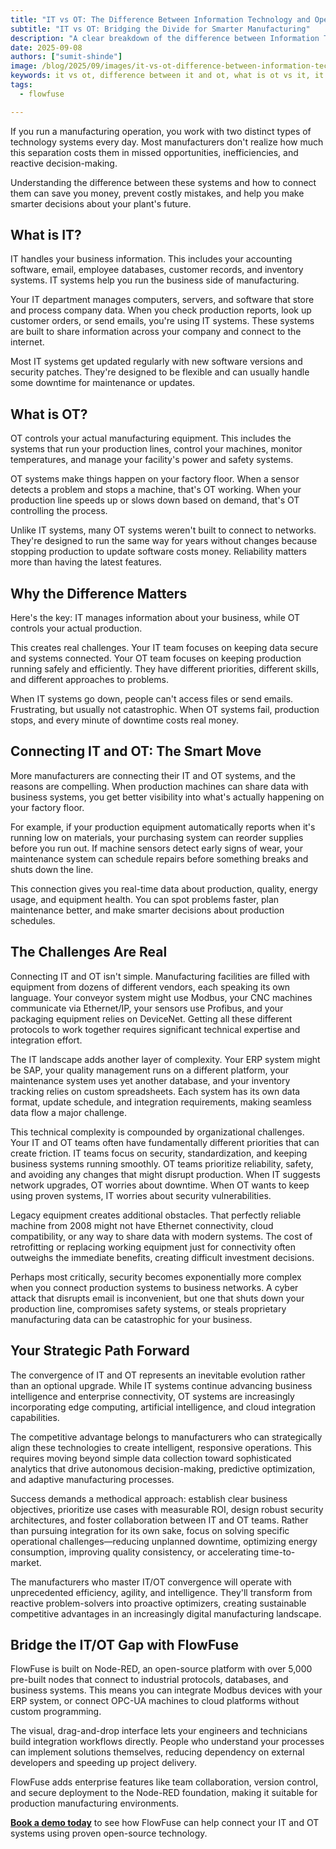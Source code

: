 ```yaml
---
title: "IT vs OT: The Difference Between Information Technology and Operational Technology"
subtitle: "IT vs OT: Bridging the Divide for Smarter Manufacturing"
description: "A clear breakdown of the difference between Information Technology (IT) and Operational Technology (OT) and why connecting them is the key to creating a more efficient, intelligent, and profitable manufacturing"
date: 2025-09-08
authors: ["sumit-shinde"]
image: /blog/2025/09/images/it-vs-ot-difference-between-information-technology-and-operational-technology.png
keywords: it vs ot, difference between it and ot, what is ot vs it, it versus ot, it vs ot definition, it vs ot meaning, difference between ot and it, what is the difference between it and ot, it vs ot systems, what is it vs ot, what's the difference between it and ot, what is difference between it and ot, what is the difference between ot and it
tags:
  - flowfuse

---
```


If you run a manufacturing operation, you work with two distinct types of technology systems every day. Most manufacturers don't realize how much this separation costs them in missed opportunities, inefficiencies, and reactive decision-making.

<!--more-->

Understanding the difference between these systems and how to connect them can save you money, prevent costly mistakes, and help you make smarter decisions about your plant's future.

## What is IT?

IT handles your business information. This includes your accounting software, email, employee databases, customer records, and inventory systems. IT systems help you run the business side of manufacturing.

Your IT department manages computers, servers, and software that store and process company data. When you check production reports, look up customer orders, or send emails, you're using IT systems. These systems are built to share information across your company and connect to the internet.

Most IT systems get updated regularly with new software versions and security patches. They're designed to be flexible and can usually handle some downtime for maintenance or updates.

## What is OT?

OT controls your actual manufacturing equipment. This includes the systems that run your production lines, control your machines, monitor temperatures, and manage your facility's power and safety systems.

OT systems make things happen on your factory floor. When a sensor detects a problem and stops a machine, that's OT working. When your production line speeds up or slows down based on demand, that's OT controlling the process.

Unlike IT systems, many OT systems weren't built to connect to networks. They're designed to run the same way for years without changes because stopping production to update software costs money. Reliability matters more than having the latest features.

## Why the Difference Matters

Here's the key: IT manages information about your business, while OT controls your actual production.

This creates real challenges. Your IT team focuses on keeping data secure and systems connected. Your OT team focuses on keeping production running safely and efficiently. They have different priorities, different skills, and different approaches to problems.

When IT systems go down, people can't access files or send emails. Frustrating, but usually not catastrophic. When OT systems fail, production stops, and every minute of downtime costs real money.

## Connecting IT and OT: The Smart Move

More manufacturers are connecting their IT and OT systems, and the reasons are compelling. When production machines can share data with business systems, you get better visibility into what's actually happening on your factory floor.

For example, if your production equipment automatically reports when it's running low on materials, your purchasing system can reorder supplies before you run out. If machine sensors detect early signs of wear, your maintenance system can schedule repairs before something breaks and shuts down the line.

This connection gives you real-time data about production, quality, energy usage, and equipment health. You can spot problems faster, plan maintenance better, and make smarter decisions about production schedules.

## The Challenges Are Real

Connecting IT and OT isn't simple. Manufacturing facilities are filled with equipment from dozens of different vendors, each speaking its own language. Your conveyor system might use Modbus, your CNC machines communicate via Ethernet/IP, your sensors use Profibus, and your packaging equipment relies on DeviceNet. Getting all these different protocols to work together requires significant technical expertise and integration effort.

The IT landscape adds another layer of complexity. Your ERP system might be SAP, your quality management runs on a different platform, your maintenance system uses yet another database, and your inventory tracking relies on custom spreadsheets. Each system has its own data format, update schedule, and integration requirements, making seamless data flow a major challenge.

This technical complexity is compounded by organizational challenges. Your IT and OT teams often have fundamentally different priorities that can create friction. IT teams focus on security, standardization, and keeping business systems running smoothly. OT teams prioritize reliability, safety, and avoiding any changes that might disrupt production. When IT suggests network upgrades, OT worries about downtime. When OT wants to keep using proven systems, IT worries about security vulnerabilities.

Legacy equipment creates additional obstacles. That perfectly reliable machine from 2008 might not have Ethernet connectivity, cloud compatibility, or any way to share data with modern systems. The cost of retrofitting or replacing working equipment just for connectivity often outweighs the immediate benefits, creating difficult investment decisions.

Perhaps most critically, security becomes exponentially more complex when you connect production systems to business networks. A cyber attack that disrupts email is inconvenient, but one that shuts down your production line, compromises safety systems, or steals proprietary manufacturing data can be catastrophic for your business.

## Your Strategic Path Forward

The convergence of IT and OT represents an inevitable evolution rather than an optional upgrade. While IT systems continue advancing business intelligence and enterprise connectivity, OT systems are increasingly incorporating edge computing, artificial intelligence, and cloud integration capabilities.

The competitive advantage belongs to manufacturers who can strategically align these technologies to create intelligent, responsive operations. This requires moving beyond simple data collection toward sophisticated analytics that drive autonomous decision-making, predictive optimization, and adaptive manufacturing processes.

Success demands a methodical approach: establish clear business objectives, prioritize use cases with measurable ROI, design robust security architectures, and foster collaboration between IT and OT teams. Rather than pursuing integration for its own sake, focus on solving specific operational challenges—reducing unplanned downtime, optimizing energy consumption, improving quality consistency, or accelerating time-to-market.

The manufacturers who master IT/OT convergence will operate with unprecedented efficiency, agility, and intelligence. They'll transform from reactive problem-solvers into proactive optimizers, creating sustainable competitive advantages in an increasingly digital manufacturing landscape.

## Bridge the IT/OT Gap with FlowFuse

FlowFuse is built on Node-RED, an open-source platform with over 5,000 pre-built nodes that connect to industrial protocols, databases, and business systems. This means you can integrate Modbus devices with your ERP system, or connect OPC-UA machines to cloud platforms without custom programming.

The visual, drag-and-drop interface lets your engineers and technicians build integration workflows directly. People who understand your processes can implement solutions themselves, reducing dependency on external developers and speeding up project delivery.

FlowFuse adds enterprise features like team collaboration, version control, and secure deployment to the Node-RED foundation, making it suitable for production manufacturing environments.

**[Book a demo today](https://www.google.com/search?q=/book-demo/)** to see how FlowFuse can help connect your IT and OT systems using proven open-source technology.
